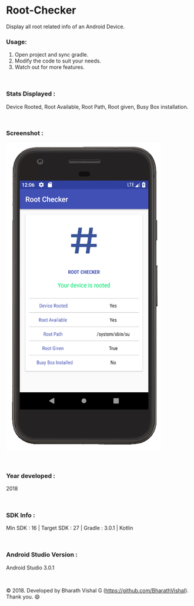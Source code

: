 # Root-Checker
Display all root related info of an Android Device. 


### Usage:
1. Open project and sync gradle.
2. Modify the code to suit your needs.
3. Watch out for more features.

&nbsp;
### Stats Displayed :
Device Rooted, Root Available, Root Path, Root given, Busy Box installation.

&nbsp;
### Screenshot : 
![Screenshot 1](https://github.com/BharathVishal/Root-Checker/blob/master/Screenshots/1.png?s=90)


&nbsp;

### Year developed : 
2018


&nbsp;

### SDK Info : 
Min SDK : 16  | Target SDK : 27 | Gradle : 3.0.1 | Kotlin

&nbsp;


### Android Studio Version : 
Android Studio 3.0.1


&nbsp;

© 2018. Developed by Bharath Vishal G (https://github.com/BharathVishal).
Thank you. :smile:
